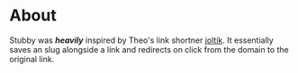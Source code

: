 # About
Stubby was ***heavily*** inspired by Theo's link shortner [joltik](https://github.com/TheoBr/joltik). It essentially saves an slug alongside a link and redirects on click from the domain to the original link.
